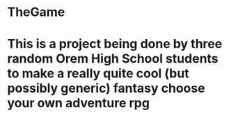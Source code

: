 # TheGame
# This is a project being done by three random Orem High School students to make a really quite cool (but possibly generic) fantasy choose your own adventure rpg
